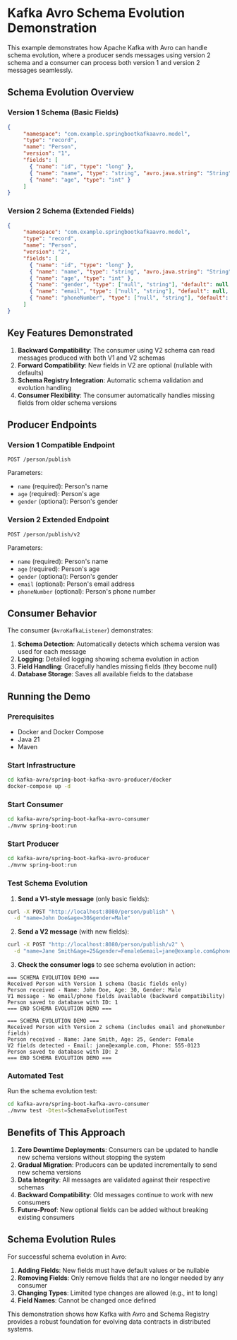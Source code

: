 # Kafka Avro Schema Evolution Demonstration

This example demonstrates how Apache Kafka with Avro can handle schema evolution, where a producer sends messages using version 2 schema and a consumer can process both version 1 and version 2 messages seamlessly.

## Schema Evolution Overview

### Version 1 Schema (Basic Fields)
```json
{
     "namespace": "com.example.springbootkafkaavro.model",
     "type": "record",
     "name": "Person",
     "version": "1",
     "fields": [
       { "name": "id", "type": "long" },
       { "name": "name", "type": "string", "avro.java.string": "String" },
       { "name": "age", "type": "int" }
     ]
}
```

### Version 2 Schema (Extended Fields)
```json
{
     "namespace": "com.example.springbootkafkaavro.model",
     "type": "record",
     "name": "Person",
     "version": "2",
     "fields": [
       { "name": "id", "type": "long" },
       { "name": "name", "type": "string", "avro.java.string": "String" },
       { "name": "age", "type": "int" },
       { "name": "gender", "type": ["null", "string"], "default": null, "avro.java.string": "String" },
       { "name": "email", "type": ["null", "string"], "default": null, "avro.java.string": "String" },
       { "name": "phoneNumber", "type": ["null", "string"], "default": null, "avro.java.string": "String" }
     ]
}
```

## Key Features Demonstrated

1. **Backward Compatibility**: The consumer using V2 schema can read messages produced with both V1 and V2 schemas
2. **Forward Compatibility**: New fields in V2 are optional (nullable with defaults)
3. **Schema Registry Integration**: Automatic schema validation and evolution handling
4. **Consumer Flexibility**: The consumer automatically handles missing fields from older schema versions

## Producer Endpoints

### Version 1 Compatible Endpoint
```
POST /person/publish
```
Parameters:
- `name` (required): Person's name
- `age` (required): Person's age
- `gender` (optional): Person's gender

### Version 2 Extended Endpoint
```
POST /person/publish/v2
```
Parameters:
- `name` (required): Person's name
- `age` (required): Person's age
- `gender` (optional): Person's gender
- `email` (optional): Person's email address
- `phoneNumber` (optional): Person's phone number

## Consumer Behavior

The consumer (`AvroKafkaListener`) demonstrates:

1. **Schema Detection**: Automatically detects which schema version was used for each message
2. **Logging**: Detailed logging showing schema evolution in action
3. **Field Handling**: Gracefully handles missing fields (they become null)
4. **Database Storage**: Saves all available fields to the database

## Running the Demo

### Prerequisites
- Docker and Docker Compose
- Java 21
- Maven

### Start Infrastructure
```bash
cd kafka-avro/spring-boot-kafka-avro-producer/docker
docker-compose up -d
```

### Start Consumer
```bash
cd kafka-avro/spring-boot-kafka-avro-consumer
./mvnw spring-boot:run
```

### Start Producer
```bash
cd kafka-avro/spring-boot-kafka-avro-producer
./mvnw spring-boot:run
```

### Test Schema Evolution

1. **Send a V1-style message** (only basic fields):
```bash
curl -X POST "http://localhost:8080/person/publish" \
  -d "name=John Doe&age=30&gender=Male"
```

2. **Send a V2 message** (with new fields):
```bash
curl -X POST "http://localhost:8080/person/publish/v2" \
  -d "name=Jane Smith&age=25&gender=Female&email=jane@example.com&phoneNumber=555-0123"
```

3. **Check the consumer logs** to see schema evolution in action:
```
=== SCHEMA EVOLUTION DEMO ===
Received Person with Version 1 schema (basic fields only)
Person received - Name: John Doe, Age: 30, Gender: Male
V1 message - No email/phone fields available (backward compatibility)
Person saved to database with ID: 1
=== END SCHEMA EVOLUTION DEMO ===

=== SCHEMA EVOLUTION DEMO ===
Received Person with Version 2 schema (includes email and phoneNumber fields)
Person received - Name: Jane Smith, Age: 25, Gender: Female
V2 fields detected - Email: jane@example.com, Phone: 555-0123
Person saved to database with ID: 2
=== END SCHEMA EVOLUTION DEMO ===
```

### Automated Test

Run the schema evolution test:
```bash
cd kafka-avro/spring-boot-kafka-avro-consumer
./mvnw test -Dtest=SchemaEvolutionTest
```

## Benefits of This Approach

1. **Zero Downtime Deployments**: Consumers can be updated to handle new schema versions without stopping the system
2. **Gradual Migration**: Producers can be updated incrementally to send new schema versions
3. **Data Integrity**: All messages are validated against their respective schemas
4. **Backward Compatibility**: Old messages continue to work with new consumers
5. **Future-Proof**: New optional fields can be added without breaking existing consumers

## Schema Evolution Rules

For successful schema evolution in Avro:

1. **Adding Fields**: New fields must have default values or be nullable
2. **Removing Fields**: Only remove fields that are no longer needed by any consumer
3. **Changing Types**: Limited type changes are allowed (e.g., int to long)
4. **Field Names**: Cannot be changed once defined

This demonstration shows how Kafka with Avro and Schema Registry provides a robust foundation for evolving data contracts in distributed systems.
